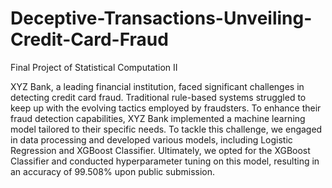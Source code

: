 # Deceptive-Transactions-Unveiling-Credit-Card-Fraud
Final Project of Statistical Computation II

XYZ Bank, a leading financial institution, faced significant challenges in detecting credit card fraud. Traditional rule-based systems struggled to keep up with the evolving tactics employed by fraudsters. To enhance their fraud detection capabilities, XYZ Bank implemented a machine learning model tailored to their specific needs. 
To tackle this challenge, we engaged in data processing and developed various models, including Logistic Regression and XGBoost Classifier. Ultimately, we opted for the XGBoost Classifier and conducted hyperparameter tuning on this model, resulting in an accuracy of 99.508% upon public submission.
